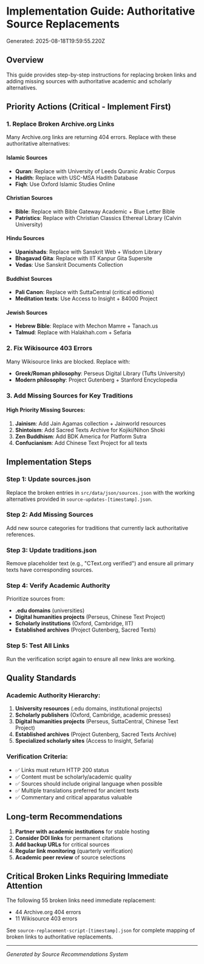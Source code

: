 # Implementation Guide: Authoritative Source Replacements

Generated: 2025-08-18T19:59:55.220Z

## Overview
This guide provides step-by-step instructions for replacing broken links and adding missing sources with authoritative academic and scholarly alternatives.

## Priority Actions (Critical - Implement First)

### 1. Replace Broken Archive.org Links
Many Archive.org links are returning 404 errors. Replace with these authoritative alternatives:

#### Islamic Sources
- **Quran**: Replace with University of Leeds Quranic Arabic Corpus
- **Hadith**: Replace with USC-MSA Hadith Database
- **Fiqh**: Use Oxford Islamic Studies Online

#### Christian Sources  
- **Bible**: Replace with Bible Gateway Academic + Blue Letter Bible
- **Patristics**: Replace with Christian Classics Ethereal Library (Calvin University)

#### Hindu Sources
- **Upanishads**: Replace with Sanskrit Web + Wisdom Library
- **Bhagavad Gita**: Replace with IIT Kanpur Gita Supersite
- **Vedas**: Use Sanskrit Documents Collection

#### Buddhist Sources
- **Pali Canon**: Replace with SuttaCentral (critical editions)
- **Meditation texts**: Use Access to Insight + 84000 Project

#### Jewish Sources
- **Hebrew Bible**: Replace with Mechon Mamre + Tanach.us
- **Talmud**: Replace with Halakhah.com + Sefaria

### 2. Fix Wikisource 403 Errors
Many Wikisource links are blocked. Replace with:
- **Greek/Roman philosophy**: Perseus Digital Library (Tufts University)
- **Modern philosophy**: Project Gutenberg + Stanford Encyclopedia

### 3. Add Missing Sources for Key Traditions

#### High Priority Missing Sources:
1. **Jainism**: Add Jain Agamas collection + Jainworld resources
2. **Shintoism**: Add Sacred Texts Archive for Kojiki/Nihon Shoki  
3. **Zen Buddhism**: Add BDK America for Platform Sutra
4. **Confucianism**: Add Chinese Text Project for all texts

## Implementation Steps

### Step 1: Update sources.json
Replace the broken entries in `src/data/json/sources.json` with the working alternatives provided in `source-updates-[timestamp].json`.

### Step 2: Add Missing Sources
Add new source categories for traditions that currently lack authoritative references.

### Step 3: Update traditions.json
Remove placeholder text (e.g., "CText.org verified") and ensure all primary texts have corresponding sources.

### Step 4: Verify Academic Authority
Prioritize sources from:
- **.edu domains** (universities)
- **Digital humanities projects** (Perseus, Chinese Text Project)
- **Scholarly institutions** (Oxford, Cambridge, IIT)
- **Established archives** (Project Gutenberg, Sacred Texts)

### Step 5: Test All Links
Run the verification script again to ensure all new links are working.

## Quality Standards

### Academic Authority Hierarchy:
1. **University resources** (.edu domains, institutional projects)
2. **Scholarly publishers** (Oxford, Cambridge, academic presses)
3. **Digital humanities projects** (Perseus, SuttaCentral, Chinese Text Project)
4. **Established archives** (Project Gutenberg, Sacred Texts Archive)
5. **Specialized scholarly sites** (Access to Insight, Sefaria)

### Verification Criteria:
- ✅ Links must return HTTP 200 status
- ✅ Content must be scholarly/academic quality
- ✅ Sources should include original language when possible
- ✅ Multiple translations preferred for ancient texts
- ✅ Commentary and critical apparatus valuable

## Long-term Recommendations

1. **Partner with academic institutions** for stable hosting
2. **Consider DOI links** for permanent citations
3. **Add backup URLs** for critical sources
4. **Regular link monitoring** (quarterly verification)
5. **Academic peer review** of source selections

## Critical Broken Links Requiring Immediate Attention

The following 55 broken links need immediate replacement:
- 44 Archive.org 404 errors
- 11 Wikisource 403 errors

See `source-replacement-script-[timestamp].json` for complete mapping of broken links to authoritative replacements.

---
*Generated by Source Recommendations System*
